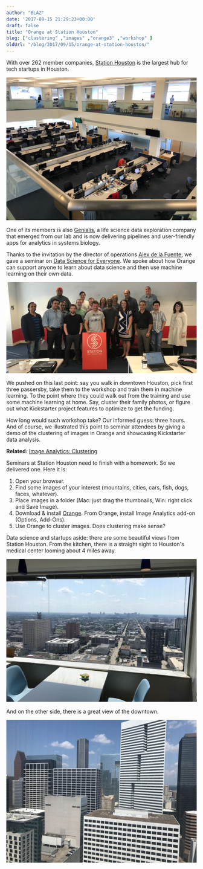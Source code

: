 ```yaml
---
author: "BLAZ"
date: '2017-09-15 21:29:23+00:00'
draft: false
title: "Orange at Station Houston"
blog: ["clustering" ,"images" ,"orange3" ,"workshop" ]
oldUrl: "/blog/2017/09/15/orange-at-station-houston/"
---
```


With over 262 member companies, [Station Houston](http://stationhouston.com) is the largest hub for tech startups in Houston.

![](station-houston.jpg)

One of its members is also [Genialis](https://www.genialis.com), a life science data exploration company that emerged from our lab and is now delivering pipelines and user-friendly apps for analytics in systems biology.

Thanks to the invitation by the director of operations [Alex de la Fuente](https://www.linkedin.com/in/alexdelafuente/), we gave a seminar on [Data Science for Everyone](https://www.eventbrite.com/e/data-science-for-everyone-dr-blaz-zupan-baylor-college-of-medicine-tickets-36909445144#). We spoke about how Orange can support anyone to learn about data science and then use machine learning on their own data.

![](station-houston-group-photo.jpg)

We pushed on this last point: say you walk in downtown Houston, pick first three passersby, take them to the workshop and train them in machine learning. To the point where they could walk out from the training and use some machine learning at home. Say, cluster their family photos, or figure out what Kickstarter project features to optimize to get the funding.

How long would such workshop take? Our informed guess: three hours. And of course, we illustrated this point to seminar attendees by giving a demo of the clustering of images in Orange and showcasing Kickstarter data analysis.


**Related:** [Image Analytics: Clustering](/blog/2017/04/03/image-analytics-clustering/)


Seminars at Station Houston need to finish with a homework. So we delivered one. Here it is:

1. Open your browser.
2. Find some images of your interest (mountains, cities, cars, fish, dogs, faces, whatever).
3. Place images in a folder (Mac: just drag the thumbnails, Win: right click and Save Image).
4. Download & install [Orange](http://orange.biolab.si). From Orange, install Image Analytics add-on (Options, Add-Ons).
5. Use Orange to cluster images. Does clustering make sense?

Data science and startups aside: there are some beautiful views from Station Houston. From the kitchen, there is a straight sight to Houston's medical center looming about 4 miles away.

![](station-houston-medical-center.jpg)

And on the other side, there is a great view of the downtown.

![](station-houston-downtown.jpg)
